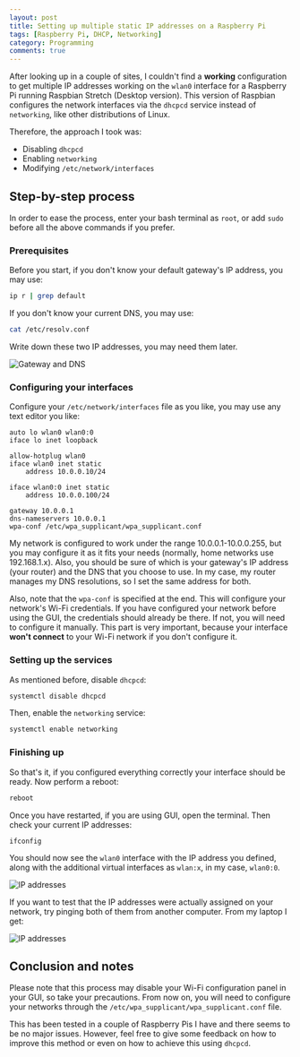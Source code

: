 ```yaml
---
layout: post
title: Setting up multiple static IP addresses on a Raspberry Pi
tags: [Raspberry Pi, DHCP, Networking]
category: Programming
comments: true
---
```


After looking up in a couple of sites, I couldn't find a **working** configuration to get multiple IP addresses working on the `wlan0` interface for a Raspberry Pi running Raspbian Stretch (Desktop version). This version of Raspbian configures the network interfaces via the `dhcpcd` service instead of `networking`, like other distributions of Linux. 

Therefore, the approach I took was:

- Disabling `dhcpcd`
- Enabling `networking`
- Modifying `/etc/network/interfaces` 

## Step-by-step process

In order to ease the process, enter your bash terminal as `root`, or add `sudo` before all the above commands if you prefer.

### Prerequisites

Before you start, if you don't know your default gateway's IP address, you may use:

```bash
ip r | grep default
```

If you don't know your current DNS, you may use:

```bash
cat /etc/resolv.conf
```

Write down these two IP addresses, you may need them later.

![Gateway and DNS](https://blog.erickduran.com/public/img/2019-04-05-gateway.png)

### Configuring your interfaces

Configure your `/etc/network/interfaces` file as you like, you may use any text editor you like:

```
auto lo wlan0 wlan0:0
iface lo inet loopback

allow-hotplug wlan0
iface wlan0 inet static
	address 10.0.0.10/24
	
iface wlan0:0 inet static
	address 10.0.0.100/24
	
gateway 10.0.0.1
dns-nameservers 10.0.0.1
wpa-conf /etc/wpa_supplicant/wpa_supplicant.conf
```

My network is configured to work under the range 10.0.0.1-10.0.0.255, but you may configure it as it fits your needs (normally, home networks use 192.168.1.x). Also, you should be sure of which is your gateway's IP address (your router) and the DNS that you choose to use. In my case, my router manages my DNS resolutions, so I set the same address for both.

Also, note that the `wpa-conf` is specified at the end. This will configure your network's Wi-Fi credentials. If you have configured your network before using the GUI, the credentials should already be there. If not, you will need to configure it manually. This part is very important, because your interface **won't connect** to your Wi-Fi network if you don't configure it.

### Setting up the services

As mentioned before, disable `dhcpcd`:

```bash
systemctl disable dhcpcd
```

Then, enable the `networking` service:

```bash
systemctl enable networking
```

### Finishing up

So that's it, if you configured everything correctly your interface should be ready. Now perform a reboot:

```bash
reboot
```

Once you have restarted, if you are using GUI, open the terminal. Then check your current IP addresses:

```
ifconfig
```

You should now see the `wlan0` interface with the IP address you defined, along with the additional virtual interfaces as `wlan:x`, in my case, `wlan0:0`. 

![IP addresses](https://blog.erickduran.com/public/img/2019-04-05-ips.png)

If you want to test that the IP addresses were actually assigned on your network, try pinging both of them from another computer. From my laptop I get:

![IP addresses](https://blog.erickduran.com/public/img/2019-04-05-pings.png)

## Conclusion and notes

Please note that this process may disable your Wi-Fi configuration panel in your GUI, so take your precautions. From now on, you will need to configure your networks through the `/etc/wpa_supplicant/wpa_supplicant.conf` file. 

This has been tested in a couple of Raspberry Pis I have and there seems to be no major issues. However, feel free to give some feedback on how to improve this method or even on how to achieve this using `dhcpcd`. 